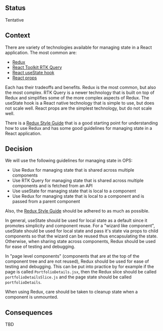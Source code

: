 ## Status

Tentative

## Context

There are variety of technologies available for managing state in a React application.  The most common are:
* [Redux](https://redux.js.org/)
* [React Toolkit RTK Query](https://redux-toolkit.js.org/rtk-query/overview)
* [React useState hook](https://react.dev/reference/react/useState)
* [React props](https://reactjs.org/docs/components-and-props.html)

Each has their tradeoffs and benefits.  Redux is the most common, but also the most complex.
RTK Query is a newer technology that is built on top of Redux and simplifies some of the more complex aspects of Redux.
The useState hook is a React native technology that is simple to use, but does not scale well.
React props are the simplest technology, but do not scale well.

There is a [Redux Style Guide](https://redux.js.org/style-guide/) that is a good starting point for
understanding how to use Redux and has some good guidelines for managing state in a React application.

## Decision

We will use the following guidelines for managing state in OPS:

* Use Redux for managing state that is shared across multiple components
* Use RTK Query for managing state that is shared across multiple components and is fetched from an API
* Use useState for managing state that is local to a component
* Use Redux for managing state that is local to a component and is passed from a parent component

Also, the [Redux Style Guide](https://redux.js.org/style-guide/) should be adhered to as much as possible.

In general, useState should be used for local state as a default since it promotes simplicity and component reuse.
For a "wizard like component", useState should be used for local state and pass it's state via props to child components
so that the wizard can be reused thus encapsulating the state.
Otherwise, when sharing state across components, Redux should be used for ease of testing and debugging.

In "page level components" (components that are at the top of the component tree and are not reused),
Redux should be used for ease of testing and debugging.  This can be put into practice by for example if the
page is called `PortfolioDetails.jsx`, then the Redux slice should be called `portfolioDetailsSlice.js`
and the page state should be called `portfolioDetails`.

When using Redux, care should be taken to cleanup state when a component is unmounted.

## Consequences

TBD

